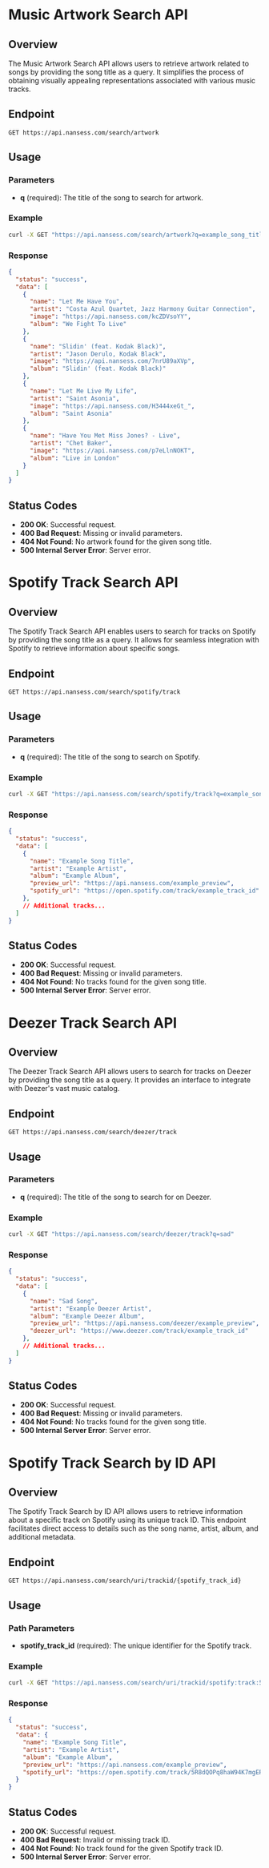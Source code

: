 # Music Artwork Search API

## Overview

The Music Artwork Search API allows users to retrieve artwork related to songs by providing the song title as a query. It simplifies the process of obtaining visually appealing representations associated with various music tracks.

## Endpoint

```
GET https://api.nansess.com/search/artwork
```

## Usage

### Parameters

- **q** (required): The title of the song to search for artwork.

### Example

```bash
curl -X GET "https://api.nansess.com/search/artwork?q=example_song_title"
```

### Response

```json
{
  "status": "success",
  "data": [
    {
      "name": "Let Me Have You",
      "artist": "Costa Azul Quartet, Jazz Harmony Guitar Connection",
      "image": "https://api.nansess.com/kcZDVsoYY",
      "album": "We Fight To Live"
    },
    {
      "name": "Slidin' (feat. Kodak Black)",
      "artist": "Jason Derulo, Kodak Black",
      "image": "https://api.nansess.com/7nrU89aXVp",
      "album": "Slidin' (feat. Kodak Black)"
    },
    {
      "name": "Let Me Live My Life",
      "artist": "Saint Asonia",
      "image": "https://api.nansess.com/H3444xeGt_",
      "album": "Saint Asonia"
    },
    {
      "name": "Have You Met Miss Jones? - Live",
      "artist": "Chet Baker",
      "image": "https://api.nansess.com/p7eLlnNOKT",
      "album": "Live in London"
    }
  ]
}
```

## Status Codes

- **200 OK**: Successful request.
- **400 Bad Request**: Missing or invalid parameters.
- **404 Not Found**: No artwork found for the given song title.
- **500 Internal Server Error**: Server error.


# Spotify Track Search API

## Overview

The Spotify Track Search API enables users to search for tracks on Spotify by providing the song title as a query. It allows for seamless integration with Spotify to retrieve information about specific songs.

## Endpoint

```
GET https://api.nansess.com/search/spotify/track
```

## Usage

### Parameters

- **q** (required): The title of the song to search on Spotify.

### Example

```bash
curl -X GET "https://api.nansess.com/search/spotify/track?q=example_song_title"
```

### Response

```json
{
  "status": "success",
  "data": [
    {
      "name": "Example Song Title",
      "artist": "Example Artist",
      "album": "Example Album",
      "preview_url": "https://api.nansess.com/example_preview",
      "spotify_url": "https://open.spotify.com/track/example_track_id"
    },
    // Additional tracks...
  ]
}
```

## Status Codes

- **200 OK**: Successful request.
- **400 Bad Request**: Missing or invalid parameters.
- **404 Not Found**: No tracks found for the given song title.
- **500 Internal Server Error**: Server error.


# Deezer Track Search API

## Overview

The Deezer Track Search API allows users to search for tracks on Deezer by providing the song title as a query. It provides an interface to integrate with Deezer's vast music catalog.

## Endpoint

```
GET https://api.nansess.com/search/deezer/track
```

## Usage

### Parameters

- **q** (required): The title of the song to search for on Deezer.

### Example

```bash
curl -X GET "https://api.nansess.com/search/deezer/track?q=sad"
```

### Response

```json
{
  "status": "success",
  "data": [
    {
      "name": "Sad Song",
      "artist": "Example Deezer Artist",
      "album": "Example Deezer Album",
      "preview_url": "https://api.nansess.com/deezer/example_preview",
      "deezer_url": "https://www.deezer.com/track/example_track_id"
    },
    // Additional tracks...
  ]
}
```

## Status Codes

- **200 OK**: Successful request.
- **400 Bad Request**: Missing or invalid parameters.
- **404 Not Found**: No tracks found for the given song title.
- **500 Internal Server Error**: Server error.

# Spotify Track Search by ID API

## Overview

The Spotify Track Search by ID API allows users to retrieve information about a specific track on Spotify using its unique track ID. This endpoint facilitates direct access to details such as the song name, artist, album, and additional metadata.

## Endpoint

```
GET https://api.nansess.com/search/uri/trackid/{spotify_track_id}
```

## Usage

### Path Parameters

- **spotify_track_id** (required): The unique identifier for the Spotify track.

### Example

```bash
curl -X GET "https://api.nansess.com/search/uri/trackid/spotify:track:5R8dQOPq8haW94K7mgERlO"
```

### Response

```json
{
  "status": "success",
  "data": {
    "name": "Example Song Title",
    "artist": "Example Artist",
    "album": "Example Album",
    "preview_url": "https://api.nansess.com/example_preview",
    "spotify_url": "https://open.spotify.com/track/5R8dQOPq8haW94K7mgERlO"
  }
}
```

## Status Codes

- **200 OK**: Successful request.
- **400 Bad Request**: Invalid or missing track ID.
- **404 Not Found**: No track found for the given Spotify track ID.
- **500 Internal Server Error**: Server error.

